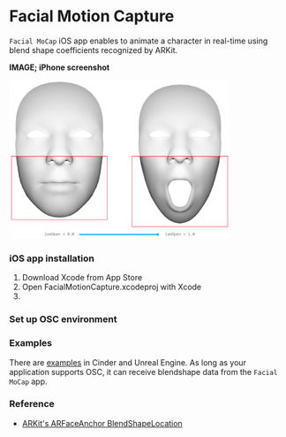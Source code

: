 # Facial Motion Capture
`Facial MoCap` iOS app enables to animate a character in real-time using blend shape coefficients recognized by ARKit. 

<b>IMAGE; iPhone screenshot</b>

<img src="images/jawOpen.png" width="400" />

### iOS app installation
1. Download Xcode from App Store
2. Open FacialMotionCapture.xcodeproj with Xcode
3. 

### Set up OSC environment


### Examples
There are [examples](/examples) in Cinder and Unreal Engine. As long as your application supports OSC, it can receive blendshape data from the `Facial MoCap` app.

### Reference
- [ARKit's ARFaceAnchor BlendShapeLocation](https://developer.apple.com/documentation/arkit/arfaceanchor/blendshapelocation)
